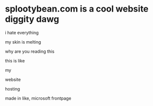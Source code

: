 # splootybean.com is a cool website diggity dawg
i hate everything

my skin is melting

why are you reading this

this is like

my

website

hosting


made in like, microsoft frontpage
